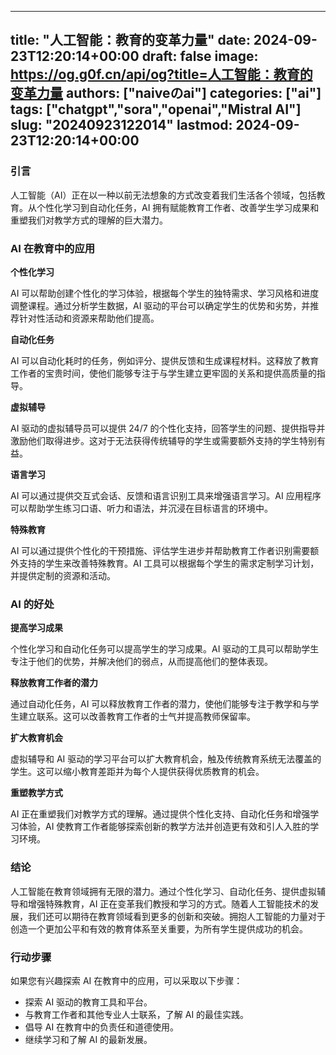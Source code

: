 
---
title: "人工智能：教育的变革力量"
date: 2024-09-23T12:20:14+00:00
draft: false
image: https://og.g0f.cn/api/og?title=人工智能：教育的变革力量
authors: ["naiveのai"]
categories: ["ai"]
tags: ["chatgpt","sora","openai","Mistral AI"]
slug: "20240923122014"
lastmod: 2024-09-23T12:20:14+00:00
---
### 引言

人工智能（AI）正在以一种以前无法想象的方式改变着我们生活各个领域，包括教育。从个性化学习到自动化任务，AI 拥有赋能教育工作者、改善学生学习成果和重塑我们对教学方式的理解的巨大潜力。

### AI 在教育中的应用

**个性化学习**

AI 可以帮助创建个性化的学习体验，根据每个学生的独特需求、学习风格和进度调整课程。通过分析学生数据，AI 驱动的平台可以确定学生的优势和劣势，并推荐针对性活动和资源来帮助他们提高。

**自动化任务**

AI 可以自动化耗时的任务，例如评分、提供反馈和生成课程材料。这释放了教育工作者的宝贵时间，使他们能够专注于与学生建立更牢固的关系和提供高质量的指导。

**虚拟辅导**

AI 驱动的虚拟辅导员可以提供 24/7 的个性化支持，回答学生的问题、提供指导并激励他们取得进步。这对于无法获得传统辅导的学生或需要额外支持的学生特别有益。

**语言学习**

AI 可以通过提供交互式会话、反馈和语言识别工具来增强语言学习。AI 应用程序可以帮助学生练习口语、听力和语法，并沉浸在目标语言的环境中。

**特殊教育**

AI 可以通过提供个性化的干预措施、评估学生进步并帮助教育工作者识别需要额外支持的学生来改善特殊教育。AI 工具可以根据每个学生的需求定制学习计划，并提供定制的资源和活动。

### AI 的好处

**提高学习成果**

个性化学习和自动化任务可以提高学生的学习成果。AI 驱动的工具可以帮助学生专注于他们的优势，并解决他们的弱点，从而提高他们的整体表现。

**释放教育工作者的潜力**

通过自动化任务，AI 可以释放教育工作者的潜力，使他们能够专注于教学和与学生建立联系。这可以改善教育工作者的士气并提高教师保留率。

**扩大教育机会**

虚拟辅导和 AI 驱动的学习平台可以扩大教育机会，触及传统教育系统无法覆盖的学生。这可以缩小教育差距并为每个人提供获得优质教育的机会。

**重塑教学方式**

AI 正在重塑我们对教学方式的理解。通过提供个性化支持、自动化任务和增强学习体验，AI 使教育工作者能够探索创新的教学方法并创造更有效和引人入胜的学习环境。

### 结论

人工智能在教育领域拥有无限的潜力。通过个性化学习、自动化任务、提供虚拟辅导和增强特殊教育，AI 正在变革我们教授和学习的方式。随着人工智能技术的发展，我们还可以期待在教育领域看到更多的创新和突破。拥抱人工智能的力量对于创造一个更加公平和有效的教育体系至关重要，为所有学生提供成功的机会。

### 行动步骤

如果您有兴趣探索 AI 在教育中的应用，可以采取以下步骤：

* 探索 AI 驱动的教育工具和平台。
* 与教育工作者和其他专业人士联系，了解 AI 的最佳实践。
* 倡导 AI 在教育中的负责任和道德使用。
* 继续学习和了解 AI 的最新发展。